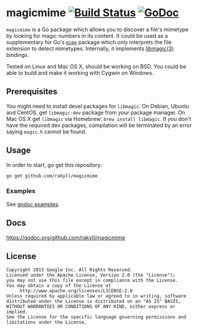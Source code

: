 # magicmime [![Build Status](http://img.shields.io/travis/rakyll/magicmime/master.svg?style=flat)](https://travis-ci.org/rakyll/magicmime) [![GoDoc](https://godoc.org/github.com/rakyll/magicmime?status.svg)](https://godoc.org/github.com/rakyll/magicmime)

`magicmime` is a Go package which allows you to discover a file's mimetype by looking for magic numbers in its content. It could be used as a supplementary for Go's [`mime`](http://golang.org/pkg/mime/) package which only interprets the file extension to detect mimetypes. Internally, it implements [libmagic(3)](http://linux.die.net/man/3/libmagic) bindings.

Tested on Linux and Mac OS X, should be working on BSD. You could be able to build and make it working with Cygwin on Windows.

## Prerequisites
You might need to install devel packages for `libmagic`. On Debian, Ubuntu and CentOS, get `libmagic-dev` package from your package manager. On Mac OS X get `libmagic` via Homebrew: `brew install libmagic`. If you don't have the required dev packages, compilation will be terminated by an error saying `magic.h` cannot be found.


## Usage
In order to start, go get this repository:

``` sh
go get github.com/rakyll/magicmime
```

### Examples

See [godoc examples](http://localhost:6060/pkg/github.com/rakyll/magicmime/#pkg-examples).

## Docs

https://godoc.org/github.com/rakyll/magicmime

## License
    Copyright 2013 Google Inc. All Rights Reserved.
    Licensed under the Apache License, Version 2.0 (the "License");
    you may not use this file except in compliance with the License.
    You may obtain a copy of the License at
         http://www.apache.org/licenses/LICENSE-2.0
    Unless required by applicable law or agreed to in writing, software
    distributed under the License is distributed on an "AS IS" BASIS,
    WITHOUT WARRANTIES OR CONDITIONS OF ANY KIND, either express or implied.
    See the License for the specific language governing permissions and
    limitations under the License.
